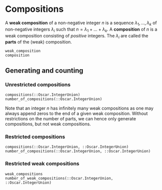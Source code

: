 # Compositions

A **weak composition** of a non-negative integer $n$ is a sequence $\lambda_1,\dots,\lambda_k$ of non-negative integers $\lambda_i$ such that $n = \lambda_1 + \dots + \lambda_k$.
A **composition** of $n$ is a weak composition consisting of *positive* integers.
The $\lambda_i$ are called the **parts** of the (weak) composition.

```@docs
weak_composition
composition
```

## Generating and counting

### Unrestricted compositions
```@docs
compositions(::Oscar.IntegerUnion)
number_of_compositions(::Oscar.IntegerUnion)
```
Note that an integer $n$ has infinitely many weak compositions as one may always append zeros to the end of a given weak composition.
Without restrictions on the number of parts, we can hence only generate compositions, but not weak compositions.

### Restricted compositions
```@docs
compositions(::Oscar.IntegerUnion, ::Oscar.IntegerUnion)
number_of_compositions(::Oscar.IntegerUnion, ::Oscar.IntegerUnion)
```
### Restricted weak compositions
```@docs
weak_compositions
number_of_weak_compositions(::Oscar.IntegerUnion, ::Oscar.IntegerUnion)
```

